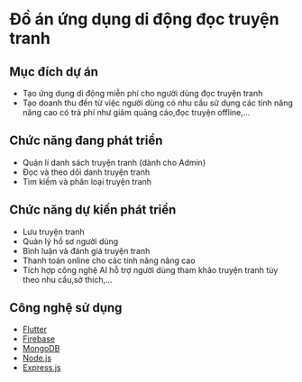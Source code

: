 # Đồ án ứng dụng di động đọc truyện tranh
## Mục đích dự án
- Tạo ứng dụng di động miễn phí cho người dùng đọc truyện tranh
- Tạo doanh thu đến từ việc người dùng có nhu cầu sử dụng các tính năng nâng cao có trả phí như giảm quảng cáo,đọc truyện offline,...
## Chức năng đang phát triển
- Quản lí danh sách truyện tranh (dành cho Admin)
- Đọc và theo dõi danh truyện tranh
- Tìm kiếm và phân loại truyện tranh
## Chức năng dự kiến phát triển
- Lưu truyện tranh
- Quản lý hồ sơ người dùng
- Bình luận và đánh giá truyện tranh 
- Thanh toán online cho các tính năng nâng cao
- Tích hợp công nghệ AI hỗ trợ người dùng tham khảo truyện tranh tùy theo nhu cầu,sở thích,...
## Công nghệ sử dụng
- [Flutter](https://flutter.dev/)
- [Firebase](https://firebase.google.com/)
- [MongoDB](https://www.mongodb.com/)
- [Node.js](https://nodejs.org/en)
- [Express.js](https://expressjs.com/)
